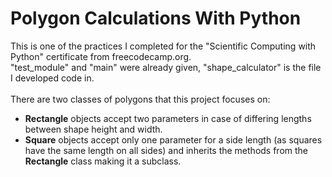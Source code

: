 # Polygon Calculations With Python
This is one of the practices I completed for the "Scientific Computing with Python" certificate from freecodecamp.org. <br>
"test_module" and "main" were already given, "shape_calculator" is the file I developed code in. <br><br>
There are two classes of polygons that this project focuses on: <br>
- **Rectangle** objects accept two parameters in case of differing lengths between shape height and width. <br>
- **Square** objects accept only one parameter for a side length (as squares have the same length on all sides) and inherits the methods from the **Rectangle** class making it a subclass. <br><br>
